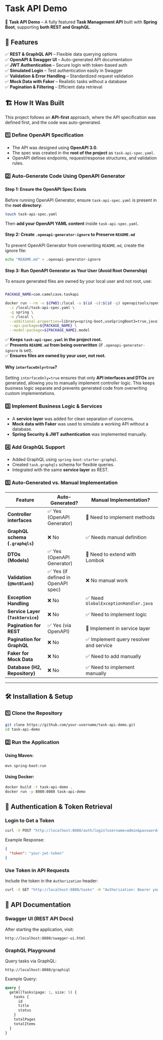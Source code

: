 # Task API Demo

🚀 **Task API Demo** – A fully featured **Task Management API** built with **Spring Boot**, supporting **both REST and GraphQL**.

## 🔹 Features
✅ **REST & GraphQL API** – Flexible data querying options  
✅ **OpenAPI & Swagger UI** – Auto-generated API documentation  
✅ **JWT Authentication** – Secure login with token-based auth  
✅ **Simulated Login** – Test authentication easily in Swagger  
✅ **Validation & Error Handling** – Standardized request validation  
✅ **Mock Data with Faker** – Realistic tasks without a database  
✅ **Pagination & Filtering** – Efficient data retrieval  

## 🏗️ How It Was Built
This project follows an **API-first** approach, where the API specification was defined first, and the code was auto-generated.

### **1️⃣ Define OpenAPI Specification**
- The API was designed using **OpenAPI 3.0**.
- The spec was created in the **root of the project** as `task-api-spec.yaml`.
- OpenAPI defines endpoints, request/response structures, and validation rules.

### **2️⃣ Auto-Generate Code Using OpenAPI Generator**

#### **Step 1: Ensure the OpenAPI Spec Exists**
Before running OpenAPI Generator, ensure `task-api-spec.yaml` is present in the **root directory**:
```sh
touch task-api-spec.yaml
```
Then **add your OpenAPI YAML content** inside `task-api-spec.yaml`.

#### **Step 2: Create `.openapi-generator-ignore` to Preserve `README.md`**
To prevent OpenAPI Generator from overwriting `README.md`, create the ignore file:
```sh
echo "README.md" > .openapi-generator-ignore
```

#### **Step 3: Run OpenAPI Generator as Your User (Avoid Root Ownership)**
To ensure generated files are owned by your local user and not root, use:
```sh

PACKAGE_NAME=com.camelcase.taskapi

docker run --rm -v ${PWD}:/local -u $(id -u):$(id -g) openapitools/openapi-generator-cli generate \
  -i /local/task-api-spec.yaml \
  -g spring \
  -o /local \
  --additional-properties=library=spring-boot,useSpringBoot3=true,java17=true,dateLibrary=java8,buildTool=gradle,interfaceOnly=true \
  --api-package=${PACKAGE_NAME} \
  --model-package=${PACKAGE_NAME}.model
```
✅ **Keeps `task-api-spec.yaml` in the project root.**  
✅ **Prevents `README.md` from being overwritten** (if `.openapi-generator-ignore` is set).  
✅ **Ensures files are owned by your user, not root.**  

#### **Why `interfaceOnly=true`?**
Setting `interfaceOnly=true` ensures that only **API interfaces and DTOs** are generated, allowing you to manually implement controller logic. This keeps business logic separate and prevents generated code from overwriting custom implementations.

### **3️⃣ Implement Business Logic & Services**
- A **service layer** was added for clean separation of concerns.
- **Mock data with Faker** was used to simulate a working API without a database.
- **Spring Security & JWT authentication** was implemented manually.

### **4️⃣ Add GraphQL Support**
- Added GraphQL using `spring-boot-starter-graphql`.
- Created `task.graphqls` schema for flexible queries.
- Integrated with the same **service layer** as REST.

### **5️⃣ Auto-Generated vs. Manual Implementation**
| **Feature**                  | **Auto-Generated?** | **Manual Implementation?** |
|------------------------------|---------------------|----------------------------|
| **Controller interfaces**    | ✅ Yes (OpenAPI Generator) | 🔴 Need to implement methods |
| **GraphQL schema (`.graphqls`)** | ❌ No | ✅ Needs manual definition |
| **DTOs (Models)**            | ✅ Yes (OpenAPI Generator) | 🔴 Need to extend with Lombok |
| **Validation (`@NotBlank`)**  | ✅ Yes (if defined in OpenAPI spec) | ❌ No manual work |
| **Exception Handling**       | ❌ No | ✅ Need `GlobalExceptionHandler.java` |
| **Service Layer (`TaskService`)** | ❌ No | ✅ Need to implement logic |
| **Pagination for REST**      | ✅ Yes (via OpenAPI) | 🔴 Implement in service layer |
| **Pagination for GraphQL**   | ❌ No | ✅ Implement query resolver and service |
| **Faker for Mock Data**      | ❌ No | ✅ Need to add manually |
| **Database (H2, Repository)** | ❌ No | ✅ Need to implement manually |

---

## 🛠️ Installation & Setup

### **1️⃣ Clone the Repository**
```sh
git clone https://github.com/your-username/task-api-demo.git
cd task-api-demo
```

### **2️⃣ Run the Application**
#### **Using Maven:**
```sh
mvn spring-boot:run
```
#### **Using Docker:**
```sh
docker build -t task-api-demo .
docker run -p 8080:8080 task-api-demo
```

## 🔑 Authentication & Token Retrieval
### **Login to Get a Token**
```sh
curl -X POST "http://localhost:8080/auth/login?username=admin&password=password"
```
Example Response:
```json
{
  "token": "your-jwt-token"
}
```

### **Use Token in API Requests**
Include the token in the `Authorization` header:
```sh
curl -X GET "http://localhost:8080/tasks" -H "Authorization: Bearer your-jwt-token"
```

## 📘 API Documentation
### **Swagger UI (REST API Docs)**
After starting the application, visit:
```
http://localhost:8080/swagger-ui.html
```

### **GraphQL Playground**
Query tasks via GraphQL:
```
http://localhost:8080/graphiql
```
Example Query:
```graphql
query {
  getAllTasks(page: 1, size: 5) {
    tasks {
      id
      title
      status
    }
    totalPages
    totalItems
  }
}
```

